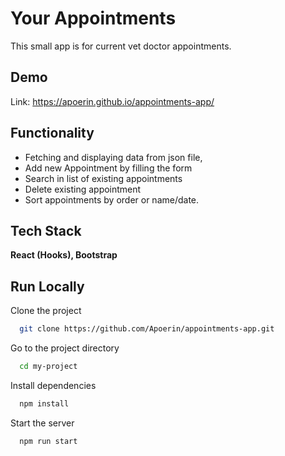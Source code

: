 # Your Appointments

This small app is for current vet doctor appointments.


## Demo

Link: https://apoerin.github.io/appointments-app/

  
## Functionality

- Fetching and displaying data from json file,
- Add new Appointment by filling the form
- Search in list of existing appointments
- Delete existing appointment
- Sort appointments by order or name/date.

  
## Tech Stack

**React (Hooks), Bootstrap** 


  
## Run Locally

Clone the project

```bash
  git clone https://github.com/Apoerin/appointments-app.git
```

Go to the project directory

```bash
  cd my-project
```

Install dependencies

```bash
  npm install
```

Start the server

```bash
  npm run start
```
